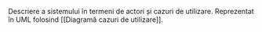 Descriere a sistemului în termeni de actori și cazuri de utilizare. Reprezentat în UML folosind [[Diagramă cazuri de utilizare]].